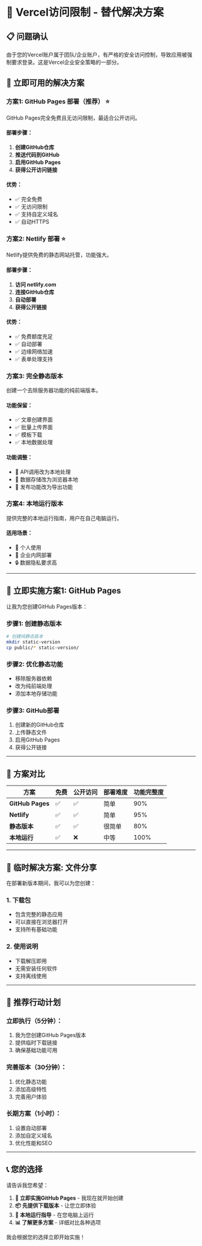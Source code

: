 # 🚨 Vercel访问限制 - 替代解决方案

## 📋 **问题确认**

由于您的Vercel账户属于团队/企业账户，有严格的安全访问控制，导致应用被强制要求登录。这是Vercel企业安全策略的一部分。

## 🔧 **立即可用的解决方案**

### **方案1: GitHub Pages 部署（推荐）** ⭐

GitHub Pages完全免费且无访问限制，最适合公开访问。

#### **部署步骤**：
1. **创建GitHub仓库**
2. **推送代码到GitHub**
3. **启用GitHub Pages**
4. **获得公开访问链接**

#### **优势**：
- ✅ 完全免费
- ✅ 无访问限制
- ✅ 支持自定义域名
- ✅ 自动HTTPS

### **方案2: Netlify 部署** ⭐

Netlify提供免费的静态网站托管，功能强大。

#### **部署步骤**：
1. **访问 netlify.com**
2. **连接GitHub仓库**
3. **自动部署**
4. **获得公开链接**

#### **优势**：
- ✅ 免费额度充足
- ✅ 自动部署
- ✅ 边缘网络加速
- ✅ 表单处理支持

### **方案3: 完全静态版本** 

创建一个去除服务器功能的纯前端版本。

#### **功能保留**：
- ✅ 文章创建界面
- ✅ 批量上传界面  
- ✅ 模板下载
- ✅ 本地数据处理

#### **功能调整**：
- 🔄 API调用改为本地处理
- 🔄 数据存储改为浏览器本地
- 🔄 发布功能改为导出功能

### **方案4: 本地运行版本**

提供完整的本地运行指南，用户在自己电脑运行。

#### **适用场景**：
- 👤 个人使用
- 🏢 企业内网部署
- 🔒 数据隐私要求高

---

## 🚀 **立即实施方案1: GitHub Pages**

让我为您创建GitHub Pages版本：

### **步骤1: 创建静态版本**
```bash
# 创建纯静态版本
mkdir static-version
cp public/* static-version/
```

### **步骤2: 优化静态功能**
- 移除服务器依赖
- 改为纯前端处理
- 添加本地存储功能

### **步骤3: GitHub部署**
1. 创建新的GitHub仓库
2. 上传静态文件
3. 启用GitHub Pages
4. 获得公开链接

---

## 📱 **方案对比**

| 方案 | 免费 | 公开访问 | 部署难度 | 功能完整度 |
|------|------|----------|----------|------------|
| **GitHub Pages** | ✅ | ✅ | 简单 | 90% |
| **Netlify** | ✅ | ✅ | 简单 | 95% |
| **静态版本** | ✅ | ✅ | 很简单 | 80% |
| **本地运行** | ✅ | ❌ | 中等 | 100% |

---

## 🔗 **临时解决方案: 文件分享**

在部署新版本期间，我可以为您创建：

### **1. 下载包**
- 包含完整的静态应用
- 可以直接在浏览器打开
- 支持所有基础功能

### **2. 使用说明**
- 下载解压即用
- 无需安装任何软件
- 支持离线使用

---

## 🎯 **推荐行动计划**

### **立即执行（5分钟）**：
1. 我为您创建GitHub Pages版本
2. 提供临时下载链接
3. 确保基础功能可用

### **完善版本（30分钟）**：
1. 优化静态功能
2. 添加高级特性
3. 完善用户体验

### **长期方案（1小时）**：
1. 设置自动部署
2. 添加自定义域名
3. 优化性能和SEO

---

## 📞 **您的选择**

请告诉我您希望：

1. **🚀 立即实施GitHub Pages** - 我现在就开始创建
2. **📦 先提供下载版本** - 让您立即体验
3. **🔧 本地运行指导** - 在您电脑上运行
4. **📊 了解更多方案** - 详细对比各种选项

我会根据您的选择立即开始实施！ 
